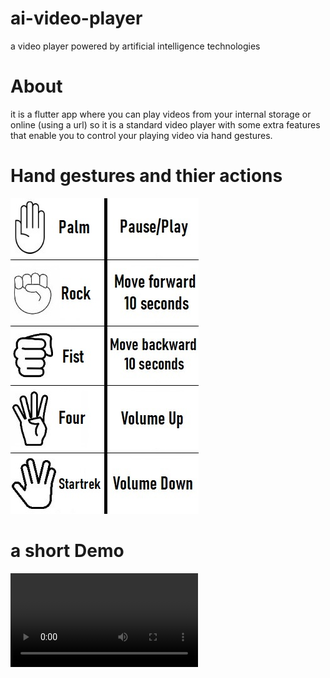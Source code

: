 # ai-video-player
a video player powered by artificial intelligence technologies

# About
it is a flutter app where you can play videos from your internal storage or online (using a url)
so it is a standard video player with some extra features that enable you to control your playing video via hand gestures.

# Hand gestures and thier actions
![alt text](https://github.com/OdayTayeb/ai-video-player/blob/master/Demo/hands.jpg?raw=true)

# a short Demo
![alt text](https://github.com/OdayTayeb/ai-video-player/blob/master/Demo/demo.mp4?raw=true)
